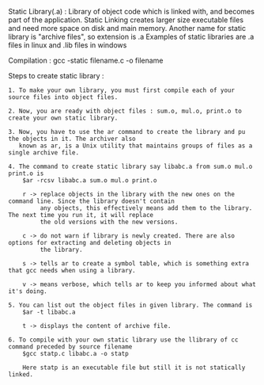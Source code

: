 Static Library(.a) : Library of object code which is linked with, and becomes part of the application. Static Linking 			   creates larger size executable files and need more space on disk and main memory. Another name
		     for static library is "archive files", so extension is .a
		     Examples of static libraries are .a files in linux and .lib files in windows

Compilation : gcc -static filename.c -o filename


Steps to create static library :
```
1. To make your own library, you must first compile each of your source files into object files.

2. Now, you are ready with object files : sum.o, mul.o, print.o to create your own static library.

3. Now, you have to use the ar command to create the library and pu the objects in it. The archiver also 
   known as ar, is a Unix utility that maintains groups of files as a single archive file. 

4. The command to create static library say libabc.a from sum.o mul.o print.o is
	$ar -rcsv libabc.a sum.o mul.o print.o

	r -> replace objects in the library with the new ones on the command line. Since the library doesn't contain
	     any objects, this effectively means add them to the library. The next time you run it, it will replace
	     the old versions with the new versions.

	c -> do not warn if library is newly created. There are also options for extracting and deleting objects in
	     the library.

	s -> tells ar to create a symbol table, which is something extra that gcc needs when using a library.

	v -> means verbose, which tells ar to keep you informed about what it's doing.

5. You can list out the object files in given library. The command is
	$ar -t libabc.a

	t -> displays the content of archive file.

6. To compile with your own static library use the llibrary of cc command preceded by source filename
	$gcc statp.c libabc.a -o statp

	Here statp is an executable file but still it is not statically linked.
```
